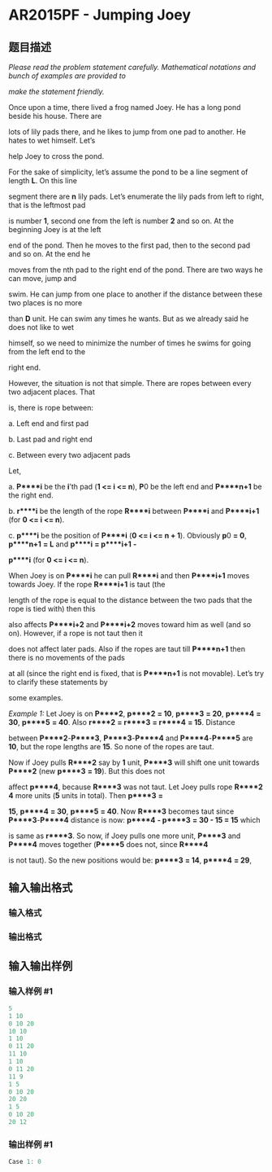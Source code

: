 # AR2015PF - Jumping Joey

## 题目描述

_Please read the problem statement carefully. Mathematical notations and bunch of examples are provided to_

_make the statement friendly._

Once upon a time, there lived a frog named Joey. He has a long pond beside his house. There are

lots of lily pads there, and he likes to jump from one pad to another. He hates to wet himself. Let’s

help Joey to cross the pond.

For the sake of simplicity, let’s assume the pond to be a line segment of length **L**. On this line

segment there are **n** lily pads. Let’s enumerate the lily pads from left to right, that is the leftmost pad

is number **1**, second one from the left is number **2** and so on. At the beginning Joey is at the left

end of the pond. Then he moves to the first pad, then to the second pad and so on. At the end he

moves from the nth pad to the right end of the pond. There are two ways he can move, jump and

swim. He can jump from one place to another if the distance between these two places is no more

than **D** unit. He can swim any times he wants. But as we already said he does not like to wet

himself, so we need to minimize the number of times he swims for going from the left end to the

right end.

However, the situation is not that simple. There are ropes between every two adjacent places. That

is, there is rope between:

a. Left end and first pad

b. Last pad and right end

c. Between every two adjacent pads

Let,

a. **P****i** be the **i**’th pad (**1 <= i <= n**), **P**0 be the left end and **P****n+1** be the right end.

b. **r****i** be the length of the rope **R****i** between **P****i** and **P****i+1** (for **0 <= i <= n**).

c. **p****i** be the position of **P****i** (**0 <= i <= n + 1**). Obviously **p**0 **= 0**, **p****n+1** **= L** and **p****i** **= p****i+1** **-**

**p****i** (for **0 <= i <= n**).

When Joey is on **P****i** he can pull **R****i** and then **P****i+1** moves towards Joey. If the rope **R****i+1** is taut (the

length of the rope is equal to the distance between the two pads that the rope is tied with) then this

also affects **P****i+2** and **P****i+2** moves toward him as well (and so on). However, if a rope is not taut then it

does not affect later pads. Also if the ropes are taut till **P****n+1** then there is no movements of the pads

at all (since the right end is fixed, that is **P****n+1** is not movable). Let’s try to clarify these statements by

some examples.

_Example 1:_ Let Joey is on **P****2**, **p****2** **= 10**, **p****3** **= 20**, **p****4** **= 30**, **p****5** **= 40**. Also **r****2** **= r****3** **= r****4** **= 15**. Distance

between **P****2**-**P****3**, **P****3**-**P****4** and **P****4**-**P****5** are **10**, but the rope lengths are **15**. So none of the ropes are taut.

Now if Joey pulls **R****2** say by **1** unit, **P****3** will shift one unit towards **P****2** (new **p****3** **= 19**). But this does not

affect **p****4**, because **R****3** was not taut. Let Joey pulls rope **R****2** **4** more units (**5** units in total). Then **p****3** **=**

**15**, **p****4** **= 30**, **p****5** **= 40**. Now **R****3** becomes taut since **P****3**-**P****4** distance is now: **p****4** **- p****3** **= 30 - 15 = 15** which

is same as **r****3**. So now, if Joey pulls one more unit, **P****3** and **P****4** moves together (**P****5** does not, since **R****4**

is not taut). So the new positions would be: **p****3** **= 14**, **p****4** **= 29**,

## 输入输出格式

### 输入格式

### 输出格式

## 输入输出样例

### 输入样例 #1

```cpp
5
1 10
0 10 20
10 10
1 10
0 11 20
11 10
1 10
0 11 20
11 9
1 5
0 10 20
20 20
1 5
0 10 20
20 12
```


### 输出样例 #1

```cpp
Case 1: 0
```


